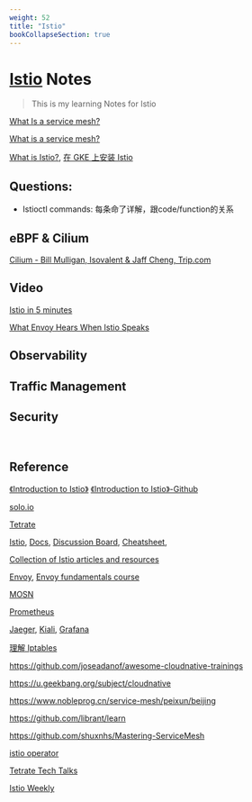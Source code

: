 ```yaml
---
weight: 52
title: "Istio"
bookCollapseSection: true
---
```



# [Istio](https://istio.io/) Notes
> This is my learning Notes for Istio

[What Is a service mesh?](https://www.solo.io/topics/service-mesh/)

[What is a service mesh?](https://tetrate.io/faq/what-is-a-service-mesh/)

[What is Istio?](https://cloud.google.com/learn/what-is-istio),  [在 GKE 上安装 Istio](https://cloud.google.com/istio/docs/istio-on-gke/installing?hl=zh-cn)

[]()

## Questions:

- Istioctl commands: 每条命了详解，跟code/function的关系

## eBPF & Cilium

[Cilium - Bill Mulligan, Isovalent & Jaff Cheng, Trip.com](https://www.youtube.com/watch?v=l4Fe2YdtfvU&ab_channel=CNCF%5BCloudNativeComputingFoundation%5D)


## Video

[Istio in 5 minutes](https://www.youtube.com/watch?v=hkR1M6qwpnw&ab_channel=Istio)

[What Envoy Hears When Istio Speaks](https://www.youtube.com/watch?v=nNTpfXSCLKs&ab_channel=Istio)

[]()



## Observability


## Traffic Management





## Security





<br/>

## Reference

[《Introduction to Istio》](https://learning.edx.org/course/course-v1:LinuxFoundationX+LFS144x+3T2022/home)
[《Introduction to Istio》-Github](https://gitee.com/jnh/cncf-istio-course)

[solo.io](https://academy.solo.io)

[Tetrate](https://academy.tetrate.io/enrollments)

[Istio](https://github.com/istio/istio), 
[Docs](https://istio.io/latest/docs/), 
[Discussion Board](https://discuss.istio.io), 
[Cheatsheet](https://istio-cheatsheet.tetratelabs.io/), 

[Collection of Istio articles and resources](https://github.com/askmeegs/learn-istio)


[Envoy](https://github.com/envoyproxy/envoy), [Envoy fundamentals course](https://academy.tetrate.io/courses/envoy-fundamentals)

[MOSN](https://mosn.io/)

[Prometheus](https://prometheus.io/)

[Jaeger](https://www.jaegertracing.io/), [Kiali](https://kiali.io/), [Grafana](https://grafana.com/)

[理解 Iptables](https://jimmysong.io/blog/understanding-iptables/)

https://github.com/joseadanof/awesome-cloudnative-trainings

https://u.geekbang.org/subject/cloudnative

https://www.nobleprog.cn/service-mesh/peixun/beijing

https://github.com/librant/learn

https://github.com/shuxnhs/Mastering-ServiceMesh

[istio operator](https://developer.cisco.com/codeexchange/github/repo/banzaicloud/istio-operator/)

[Tetrate Tech Talks](https://www.youtube.com/playlist?list=PLm51GPKRAmTlOkjWDJBQYtjcc9WPk4E4F)

[Istio Weekly](https://www.youtube.com/playlist?list=PLm51GPKRAmTnMzTf9N95w_yXo7izg80Jc)

[]()

[]()

[]()

[]()

[]()

[]()








